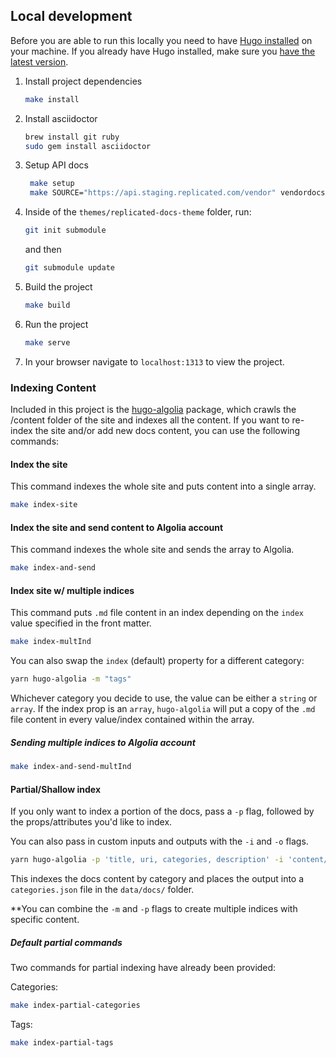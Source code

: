 ## Local development

Before you are able to run this locally you need to have [Hugo installed](https://gohugo.io/getting-started/installing/) on your machine. If you already have Hugo installed, make sure you [have the latest version](https://gohugo.io/getting-started/installing/#upgrade-hugo).

1. Install project dependencies
   ```bash
   make install
   ```

2. Install asciidoctor
    ```bash
    brew install git ruby
    sudo gem install asciidoctor
    ```

3. Setup API docs
   ```bash
    make setup
    make SOURCE="https://api.staging.replicated.com/vendor" vendordocs
    ```

4. Inside of the `themes/replicated-docs-theme` folder, run:
    ```bash
    git init submodule
    ```

    and then
    ```bash
    git submodule update
    ```

5. Build the project
   ```bash
   make build
   ```

6. Run the project
   ```bash
   make serve
   ```

7. In your browser navigate to `localhost:1313` to view the project.

### Indexing Content

Included in this project is the [hugo-algolia](https://github.com/10Dimensional/help-center) package, which crawls the /content folder of the site and indexes all the content. If you want to re-index the site and/or add new docs content, you can use the following commands:

#### Index the site 
This command indexes the whole site and puts content into a single array.

```bash
make index-site
```

#### Index the site and send content to Algolia account
This command indexes the whole site and sends the array to Algolia.

```bash
make index-and-send
```

#### Index site w/ multiple indices 
This command puts `.md` file content in an index depending on the `index` value specified in the front matter. 
```bash
make index-multInd
```

You can also swap the `index` (default) property for a different category:
```bash
yarn hugo-algolia -m "tags"
```

Whichever category you decide to use, the value can be either a `string` or `array`. If the index prop is an `array`, `hugo-algolia` will put a copy of the `.md` file content in every value/index contained within the array.

##### Sending multiple indices to Algolia account
```bash
make index-and-send-multInd
```

#### Partial/Shallow index
If you only want to index a portion of the docs, pass a `-p` flag, followed by the props/attributes you'd like to index.

You can also pass in custom inputs and outputs with the `-i` and `-o` flags.

```bash
yarn hugo-algolia -p 'title, uri, categories, description' -i 'content/docs/**' -o 'data/docs/categories.json'
```

This indexes the docs content by category and places the output into a `categories.json` file in the `data/docs/` folder.

**You can combine the `-m` and `-p` flags to create multiple indices with specific content.

##### Default partial commands
Two commands for partial indexing have already been provided:

Categories:
```bash
make index-partial-categories
```


Tags:
```bash
make index-partial-tags
```





